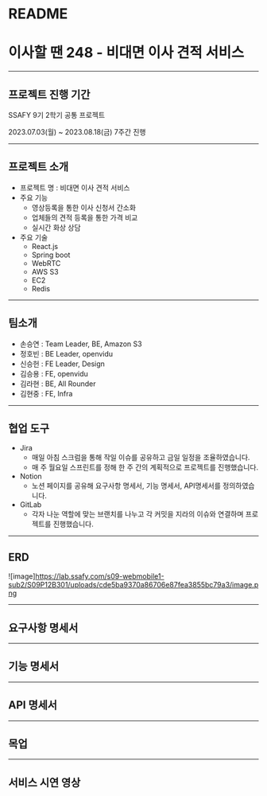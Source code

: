 # README

# 이사할 땐 248 - 비대면 이사 견적 서비스

---

## 프로젝트 진행 기간

SSAFY 9기 2학기 공통 프로젝트

2023.07.03(월) ~ 2023.08.18(금) 7주간 진행

---

## 프로젝트 소개

- 프로젝트 명 : 비대면 이사 견적 서비스
- 주요 기능
    - 영상등록을 통한 이사 신청서 간소화
    - 업체들의 견적 등록을 통한 가격 비교
    - 실시간 화상 상담
- 주요 기술
    - React.js
    - Spring boot
    - WebRTC
    - AWS S3
    - EC2
    - Redis

---

## 팀소개

- 손승연 : Team Leader, BE, Amazon S3
- 정호빈 : BE Leader, openvidu
- 신승헌 : FE Leader, Design
- 김승용 : FE, openvidu
- 김라현 : BE, All Rounder
- 김현중 : FE, Infra

---

## 협업 도구

- Jira
    - 매일 아침 스크럼을 통해 작일 이슈를 공유하고 금일 일정을 조율하였습니다.
    - 매 주 월요일 스프린트를 정해 한 주 간의 계획적으로 프로젝트를 진행했습니다.
- Notion
    - 노션 페이지를 공유해 요구사항 명세서, 기능 명세서, API명세서를 정의하였습니다.
- GitLab
    - 각자 나눈 역할에 맞는 브랜치를 나누고 각 커밋을 지라의 이슈와 연결하며 프로젝트를 진행했습니다.

---

## ERD
![image]https://lab.ssafy.com/s09-webmobile1-sub2/S09P12B301/uploads/cde5ba9370a86706e87fea3855bc79a3/image.png

---

## 요구사항 명세서

---

## 기능 명세서

---

## API 명세서

---

## 목업

---

## 서비스 시연 영상
